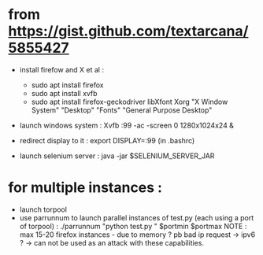 
# from https://gist.github.com/textarcana/5855427

 - install firefow and X et al :
    * sudo apt install firefox
    * sudo apt install xvfb
    * sudo apt install firefox-geckodriver
    libXfont Xorg "X Window System" "Desktop" "Fonts" "General Purpose Desktop"

 - launch windows system : Xvfb :99 -ac -screen 0 1280x1024x24 &
 - redirect display to it : export DISPLAY=:99 (in .bashrc)
 - launch selenium server : java -jar $SELENIUM_SERVER_JAR

# for multiple instances :
 - launch torpool
 - use parrunnum to launch parallel instances of test.py (each using a port of torpool) : ./parrunnum "python test.py " $portmin $portmax
NOTE : max 15-20 firefox instances - due to memory ? pb bad ip request -> ipv6 ?
-> can not be used as an attack with these capabilities.
